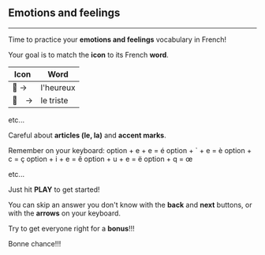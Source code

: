 ## Emotions and feelings

---

Time to practice your **emotions and feelings** vocabulary in French!

Your goal is to match the **icon** to its French **word**.

| Icon | Word | 
| ---- | ---- |
| 🙂 ->  | l'heureux |
| 🙁　->  | le triste | 

etc...

Careful about **articles (le, la)** and **accent marks**.

Remember on your keyboard: 
option + e + e = é
option + ` + e = è
option + c = ç
option + i + e = ê
option + u + e = ë
option + q = œ

etc...

Just hit **PLAY** to get started!

You can skip an answer you don't know with the **back** and **next** buttons, or with the **arrows** on your keyboard.

Try to get everyone right for a **bonus**!!!

Bonne chance!!!
